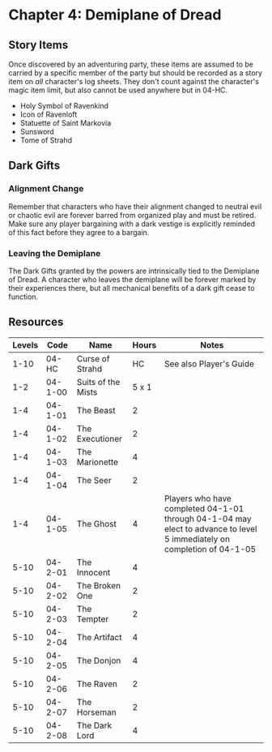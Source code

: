 # Chapter 4: Demiplane of Dread

## Story Items
Once discovered by an adventuring party, these items are assumed to be carried by a specific member of the party but should be recorded as a story item on _all_ character's log sheets. They don't count against the character's magic item limit, but also cannot be used anywhere but in 04-HC.
* Holy Symbol of Ravenkind
* Icon of Ravenloft
* Statuette of Saint Markovia
* Sunsword
* Tome of Strahd

## Dark Gifts
### Alignment Change
Remember that characters who have their alignment changed to neutral evil or chaotic evil are forever barred from organized play and must be retired. Make sure any player bargaining with a dark vestige is explicitly reminded of this fact before they agree to a bargain.
### Leaving the Demiplane
The Dark Gifts granted by the powers are intrinsically tied to the Demiplane of Dread. A character who leaves the demiplane will be forever marked by their experiences there, but all mechanical benefits of a dark gift cease to function.

## Resources

| Levels | Code | Name | Hours | Notes  |
|---|----|---|---|---|
| 1-10  | 04-HC | Curse of Strahd | HC | See also Player's Guide  |
| 1-2 | 04-1-00 | Suits of the Mists  | 5 x 1  |   |
| 1-4 | 04-1-01 | The Beast  | 2  |   |
| 1-4 | 04-1-02 | The Executioner  | 2  |   |
| 1-4 | 04-1-03 | The Marionette  | 4  |   |
| 1-4 |04-1-04 | The Seer  |  2 |   |
| 1-4 | 04-1-05 | The Ghost  | 4  | Players who have completed 04-1-01 through 04-1-04 may elect to advance to level 5 immediately on completion of 04-1-05 |
| 5-10 | 04-2-01 | The Innocent  | 4  |   |
| 5-10 |04-2-02 | The Broken One  | 2  |   |
| 5-10 | 04-2-03 | The Tempter  |  2 |   |
| 5-10 | 04-2-04 | The Artifact  | 4  |   |
| 5-10 | 04-2-05 | The Donjon  |  4 |   |
| 5-10 | 04-2-06 |  The Raven |  2 |   |
| 5-10  | 04-2-07| The Horseman  |  2 |   |
| 5-10  | 04-2-08 |The Dark Lord  | 4  |   |
